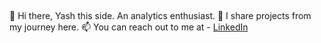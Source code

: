 ## 
👋 Hi there, Yash this side. An analytics enthusiast.
🌱 I share projects from my journey here.
📫 You can reach out to me at - 
[LinkedIn](https://www.linkedin.com/in/yashgaur/)
